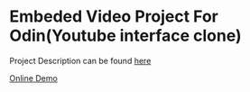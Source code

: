 # Embeded Video Project For Odin(Youtube interface clone)

Project Description can be found [here](http://www.theodinproject.com/html5-and-css3/embedding-images-and-video)

[Online Demo](http://htmlpreview.github.io/?https://github.com/KevinMulhern/embeded_images_and_videos/blob/master/index.html)